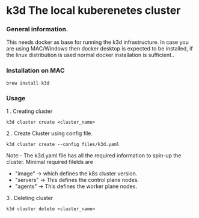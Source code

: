 # k3d The local kuberenetes cluster

### General information.

This needs docker as base for running the k3d infrastructure. In case you are using MAC/Windows then docker desktop is expected to be installed, if the linux distribution is used normal docker installation is sufficient..

### Installation on MAC
```
brew install k3d
```

### Usage

1 . Creating cluster
```
k3d cluster create <cluster_name>
```

2 . Create Cluster using config file.
```
k3d cluster create --config files/k3d.yaml
```
Note:- The k3d.yaml file has all the required information to spin-up the cluster.
Minimal required filelds are 
- "image" -> which defines the k8s cluster version.
- "servers" -> This defines the control plane nodes.
- "agents" -> This defines the worker plane nodes.

3 . Deleting cluster
```
k3d cluster delete <cluster_name>
```

